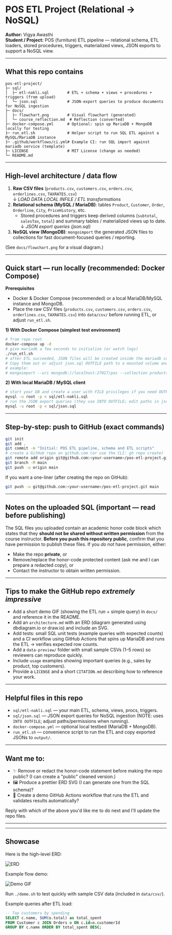 # POS ETL Project (Relational → NoSQL)

**Author:** Vigya Awasthi  
**Student / Project:** POS (furniture) ETL pipeline — relational schema, ETL loaders, stored procedures, triggers, materialized views, JSON exports to support a NoSQL view.

---

## What this repo contains

```
pos-etl-project/
├─ sql/
│  ├─ etl-nakli.sql        # ETL + schema + views + procedures + triggers (from upload)
│  └─ json.sql             # JSON-export queries to produce documents for NoSQL ingestion
├─ docs/
│  ├─ flowchart.png        # Visual flowchart (generated)
│  └─ course_reflection.md  # Reflection (converted)
├─ docker-compose.yml      # Optional: spin up MariaDB + MongoDB locally for testing
├─ run_etl.sh              # Helper script to run SQL ETL against a MySQL/MariaDB instance
├─ .github/workflows/ci.yml# Example CI: run SQL import against mariadb service (template)
├─ LICENSE                 # MIT License (change as needed)
└─ README.md
```

---

## High-level architecture / data flow

1. **Raw CSV files** (`products.csv`, `customers.csv`, `orders.csv`, `orderlines.csv`, `TAXRATES.csv`)  
   ↓ _LOAD DATA LOCAL INFILE / ETL transformations_  
2. **Relational schema (MySQL / MariaDB)**: tables `Product`, `Customer`, `Order`, `Orderline`, `City`, `PriceHistory`, etc.  
   - Stored procedures and triggers keep derived columns (`subtotal`, `salesTax`, `total`) and summary tables / materialized views up to date.  
   ↓ _JSON export queries (json.sql)_  
3. **NoSQL view (MongoDB)**: `mongoimport` the generated JSON files to collections for fast document-focused queries / reporting.

(See `docs/flowchart.png` for a visual diagram.)

---

## Quick start — run locally (recommended: Docker Compose)

**Prerequisites**
- Docker & Docker Compose (recommended) or a local MariaDB/MySQL instance and MongoDB.
- Place the raw CSV files (`products.csv`, `customers.csv`, `orders.csv`, `orderlines.csv`, `TAXRATES.csv`) into `data/csv/` before running ETL, or adjust `run_etl.sh`.

**1) With Docker Compose (simplest test environment)**
```bash
# from repo root
docker-compose up -d
# give mariadb a few seconds to initialize (or watch logs)
./run_etl.sh
# after ETL succeeded, JSON files will be created inside the mariadb container's configured OUTFILE directory.
# Copy them out or adjust json.sql OUTFILE path to a mounted volume and use mongoimport to bring them into MongoDB:
# example:
# mongoimport --uri mongodb://localhost:27017/pos --collection products --file output/products.json --jsonArray
```

**2) With local MariaDB / MySQL client**
```bash
# start your DB and create a user with FILE privileges if you need OUTFILE capability
mysql -u root -p < sql/etl-nakli.sql
# run the JSON export queries (they use INTO OUTFILE; edit paths in json.sql if needed)
mysql -u root -p < sql/json.sql
```

---

## Step-by-step: push to GitHub (exact commands)

```bash
git init
git add .
git commit -m "Initial: POS ETL pipeline, schema and ETL scripts"
# create a GitHub repo on github.com (or use the CLI: gh repo create)
git remote add origin git@github.com:<your-username>/pos-etl-project.git
git branch -M main
git push -u origin main
```

If you want a one-liner (after creating the repo on GitHub):
```bash
git push -u git@github.com:<your-username>/pos-etl-project.git main
```

---

## Notes on the uploaded SQL (important — read before publishing)

The SQL files you uploaded contain an academic honor code block which states that they **should not be shared without written permission** from the course instructor. **Before you push this repository public**, confirm that you have permission to publish these files. If you *do not* have permission, either:

- Make the repo **private**, or
- Remove/replace the honor-code protected content (ask me and I can prepare a redacted copy), or
- Contact the instructor to obtain written permission.

---

## Tips to make the GitHub repo *extremely impressive*

- Add a short demo GIF (showing the ETL run + simple query) in `docs/` and reference it in the README.
- Add an `architecture.md` with an ERD (diagram generated using dbdiagram.io or draw.io) and include an SVG.
- Add tests: small SQL unit tests (example queries with expected counts) and a CI workflow using GitHub Actions that spins up MariaDB and runs the ETL → verifies expected row counts.
- Add a `data-preview/` folder with small sample CSVs (1–5 rows) so reviewers can reproduce quickly.
- Include `usage` examples showing important queries (e.g., sales by product, top customers).
- Provide a `LICENSE` and a short `CITATION.md` describing how to reference your work.

---

## Helpful files in this repo
- `sql/etl-nakli.sql` — your main ETL, schema, views, procs, triggers.
- `sql/json.sql` — JSON export queries for NoSQL ingestion (NOTE: uses `INTO OUTFILE`; adjust paths/permissions when running).
- `docker-compose.yml` — optional local testbed (MariaDB + MongoDB).
- `run_etl.sh` — convenience script to run the ETL and copy exported JSONs to `output/`.

---

## Want me to:
- ✨ Remove or redact the honor-code statement before making the repo public? (I can create a "public" cleaned version.)
- 🖼️ Produce a prettier ERD SVG (I can generate one from the SQL schema)?
- 🔁 Create a demo GitHub Actions workflow that runs the ETL and validates results automatically?

Reply with which of the above you'd like me to do next and I'll update the repo files.

---

---

## Showcase

Here is the high-level ERD:

![ERD](docs/erd.svg)

Example flow demo:

![Demo GIF](docs/demo.gif)

Run `./demo.sh` to test quickly with sample CSV data (included in `data/csv/`).

Example queries after ETL load:
```sql
-- Top customers by spending
SELECT c.name, SUM(o.total) as total_spent
FROM Customer c JOIN Orders o ON c.id=o.customerId
GROUP BY c.name ORDER BY total_spent DESC;
```
